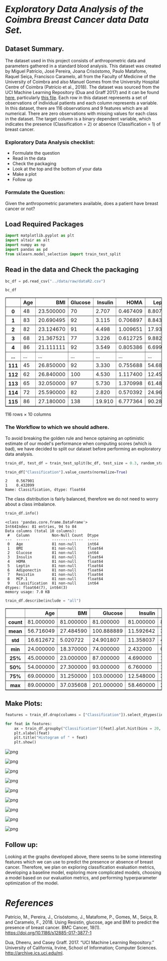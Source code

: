 # _Exploratory Data Analysis of the Coimbra Breast Cancer data Data Set._

## Dataset Summary.

The dataset used in this project consists of anthropometric data and parameters gathered in a standard blood analysis. This dataset was created by Miguel Patrício, José Pereira, Joana Crisóstomo, Paulo Matafome, Raquel Seiça, Francisco Caramelo, all from the Faculty of Medicine of the University of Coimbra and also Manuel Gomes from the University Hospital Centre of Coimbra (Patrício et al., 2018). The dataset was sourced from the UCI Machine Learning Repository (Dua and Graff 2017) and it can be found [here](https://archive.ics.uci.edu/ml/datasets/Breast+Cancer+Coimbra), particularly [this file](https://archive.ics.uci.edu/ml/machine-learning-databases/00451/dataR2.csv). Each row in this dataset represents a set of observations of individual patients and each column represents a variable. In this dataset, there are 116 observations and 9 features which are all numerical. There are zero observations with missing values for each class in the dataset. The target column is a binary dependent variable, which indicates the presence (Classification = 2) or absence (Classification = 1) of breast cancer.


### Exploratory Data Analysis checklist:

- Formulate the question
- Read in the data
- Check the packaging
- Look at the top and the bottom of your data
- Make a plot
- Follow up

### Formulate the Question: 

Given the anthropometric parameters available, does a patient have breast cancer or not?

## Load Required Packages


```python
import matplotlib.pyplot as plt
import altair as alt
import numpy as np
import pandas as pd
from sklearn.model_selection import train_test_split
```

## Read in the data and Check the packaging


```python
bc_df = pd.read_csv("../data/raw/dataR2.csv")

bc_df
```




<div>
<style scoped>
    .dataframe tbody tr th:only-of-type {
        vertical-align: middle;
    }

    .dataframe tbody tr th {
        vertical-align: top;
    }

    .dataframe thead th {
        text-align: right;
    }
</style>
<table border="1" class="dataframe">
  <thead>
    <tr style="text-align: right;">
      <th></th>
      <th>Age</th>
      <th>BMI</th>
      <th>Glucose</th>
      <th>Insulin</th>
      <th>HOMA</th>
      <th>Leptin</th>
      <th>Adiponectin</th>
      <th>Resistin</th>
      <th>MCP.1</th>
      <th>Classification</th>
    </tr>
  </thead>
  <tbody>
    <tr>
      <th>0</th>
      <td>48</td>
      <td>23.500000</td>
      <td>70</td>
      <td>2.707</td>
      <td>0.467409</td>
      <td>8.8071</td>
      <td>9.702400</td>
      <td>7.99585</td>
      <td>417.114</td>
      <td>1</td>
    </tr>
    <tr>
      <th>1</th>
      <td>83</td>
      <td>20.690495</td>
      <td>92</td>
      <td>3.115</td>
      <td>0.706897</td>
      <td>8.8438</td>
      <td>5.429285</td>
      <td>4.06405</td>
      <td>468.786</td>
      <td>1</td>
    </tr>
    <tr>
      <th>2</th>
      <td>82</td>
      <td>23.124670</td>
      <td>91</td>
      <td>4.498</td>
      <td>1.009651</td>
      <td>17.9393</td>
      <td>22.432040</td>
      <td>9.27715</td>
      <td>554.697</td>
      <td>1</td>
    </tr>
    <tr>
      <th>3</th>
      <td>68</td>
      <td>21.367521</td>
      <td>77</td>
      <td>3.226</td>
      <td>0.612725</td>
      <td>9.8827</td>
      <td>7.169560</td>
      <td>12.76600</td>
      <td>928.220</td>
      <td>1</td>
    </tr>
    <tr>
      <th>4</th>
      <td>86</td>
      <td>21.111111</td>
      <td>92</td>
      <td>3.549</td>
      <td>0.805386</td>
      <td>6.6994</td>
      <td>4.819240</td>
      <td>10.57635</td>
      <td>773.920</td>
      <td>1</td>
    </tr>
    <tr>
      <th>...</th>
      <td>...</td>
      <td>...</td>
      <td>...</td>
      <td>...</td>
      <td>...</td>
      <td>...</td>
      <td>...</td>
      <td>...</td>
      <td>...</td>
      <td>...</td>
    </tr>
    <tr>
      <th>111</th>
      <td>45</td>
      <td>26.850000</td>
      <td>92</td>
      <td>3.330</td>
      <td>0.755688</td>
      <td>54.6800</td>
      <td>12.100000</td>
      <td>10.96000</td>
      <td>268.230</td>
      <td>2</td>
    </tr>
    <tr>
      <th>112</th>
      <td>62</td>
      <td>26.840000</td>
      <td>100</td>
      <td>4.530</td>
      <td>1.117400</td>
      <td>12.4500</td>
      <td>21.420000</td>
      <td>7.32000</td>
      <td>330.160</td>
      <td>2</td>
    </tr>
    <tr>
      <th>113</th>
      <td>65</td>
      <td>32.050000</td>
      <td>97</td>
      <td>5.730</td>
      <td>1.370998</td>
      <td>61.4800</td>
      <td>22.540000</td>
      <td>10.33000</td>
      <td>314.050</td>
      <td>2</td>
    </tr>
    <tr>
      <th>114</th>
      <td>72</td>
      <td>25.590000</td>
      <td>82</td>
      <td>2.820</td>
      <td>0.570392</td>
      <td>24.9600</td>
      <td>33.750000</td>
      <td>3.27000</td>
      <td>392.460</td>
      <td>2</td>
    </tr>
    <tr>
      <th>115</th>
      <td>86</td>
      <td>27.180000</td>
      <td>138</td>
      <td>19.910</td>
      <td>6.777364</td>
      <td>90.2800</td>
      <td>14.110000</td>
      <td>4.35000</td>
      <td>90.090</td>
      <td>2</td>
    </tr>
  </tbody>
</table>
<p>116 rows × 10 columns</p>
</div>



### The Workflow to which we should adhere.

To avoid breaking the golden rule and hence optaining an optimistic estimate of our model's performance when computing scores (which is bad), we have decided to split our dataset before performing an exploratory data analysis.


```python
train_df, test_df = train_test_split(bc_df, test_size = 0.3, random_state = 111)
```


```python
train_df["Classification"].value_counts(normalize=True)
```




    2    0.567901
    1    0.432099
    Name: Classification, dtype: float64



The class distribution is fairly balanced, therefore we do not need to worry about a class imbalance. 


```python
train_df.info()
```

    <class 'pandas.core.frame.DataFrame'>
    Int64Index: 81 entries, 94 to 84
    Data columns (total 10 columns):
     #   Column          Non-Null Count  Dtype  
    ---  ------          --------------  -----  
     0   Age             81 non-null     int64  
     1   BMI             81 non-null     float64
     2   Glucose         81 non-null     int64  
     3   Insulin         81 non-null     float64
     4   HOMA            81 non-null     float64
     5   Leptin          81 non-null     float64
     6   Adiponectin     81 non-null     float64
     7   Resistin        81 non-null     float64
     8   MCP.1           81 non-null     float64
     9   Classification  81 non-null     int64  
    dtypes: float64(7), int64(3)
    memory usage: 7.0 KB



```python
train_df.describe(include = "all")
```




<div>
<style scoped>
    .dataframe tbody tr th:only-of-type {
        vertical-align: middle;
    }

    .dataframe tbody tr th {
        vertical-align: top;
    }

    .dataframe thead th {
        text-align: right;
    }
</style>
<table border="1" class="dataframe">
  <thead>
    <tr style="text-align: right;">
      <th></th>
      <th>Age</th>
      <th>BMI</th>
      <th>Glucose</th>
      <th>Insulin</th>
      <th>HOMA</th>
      <th>Leptin</th>
      <th>Adiponectin</th>
      <th>Resistin</th>
      <th>MCP.1</th>
      <th>Classification</th>
    </tr>
  </thead>
  <tbody>
    <tr>
      <th>count</th>
      <td>81.000000</td>
      <td>81.000000</td>
      <td>81.000000</td>
      <td>81.000000</td>
      <td>81.000000</td>
      <td>81.000000</td>
      <td>81.000000</td>
      <td>81.000000</td>
      <td>81.000000</td>
      <td>81.000000</td>
    </tr>
    <tr>
      <th>mean</th>
      <td>56.716049</td>
      <td>27.484590</td>
      <td>100.888889</td>
      <td>11.592642</td>
      <td>3.228910</td>
      <td>27.571460</td>
      <td>9.699994</td>
      <td>14.767862</td>
      <td>528.879457</td>
      <td>1.567901</td>
    </tr>
    <tr>
      <th>std</th>
      <td>16.612672</td>
      <td>5.020722</td>
      <td>24.901807</td>
      <td>11.358037</td>
      <td>4.192692</td>
      <td>20.296397</td>
      <td>6.168656</td>
      <td>13.242587</td>
      <td>346.611009</td>
      <td>0.498454</td>
    </tr>
    <tr>
      <th>min</th>
      <td>24.000000</td>
      <td>18.370000</td>
      <td>74.000000</td>
      <td>2.432000</td>
      <td>0.563880</td>
      <td>4.311000</td>
      <td>2.194280</td>
      <td>3.210000</td>
      <td>45.843000</td>
      <td>1.000000</td>
    </tr>
    <tr>
      <th>25%</th>
      <td>45.000000</td>
      <td>23.000000</td>
      <td>87.000000</td>
      <td>4.690000</td>
      <td>1.013839</td>
      <td>12.261700</td>
      <td>5.429285</td>
      <td>6.850000</td>
      <td>280.694000</td>
      <td>1.000000</td>
    </tr>
    <tr>
      <th>50%</th>
      <td>54.000000</td>
      <td>27.300000</td>
      <td>93.000000</td>
      <td>6.760000</td>
      <td>1.658774</td>
      <td>20.092000</td>
      <td>8.010000</td>
      <td>10.576350</td>
      <td>448.799000</td>
      <td>2.000000</td>
    </tr>
    <tr>
      <th>75%</th>
      <td>69.000000</td>
      <td>31.250000</td>
      <td>103.000000</td>
      <td>12.548000</td>
      <td>3.262364</td>
      <td>37.843000</td>
      <td>11.787960</td>
      <td>16.485080</td>
      <td>667.928000</td>
      <td>2.000000</td>
    </tr>
    <tr>
      <th>max</th>
      <td>89.000000</td>
      <td>37.035608</td>
      <td>201.000000</td>
      <td>58.460000</td>
      <td>25.050342</td>
      <td>90.280000</td>
      <td>36.060000</td>
      <td>82.100000</td>
      <td>1698.440000</td>
      <td>2.000000</td>
    </tr>
  </tbody>
</table>
</div>



## Make Plots:


```python
features = train_df.drop(columns = ["Classification"]).select_dtypes(include = np.number)

for feat in features:
    ax = train_df.groupby("Classification")[feat].plot.hist(bins = 20, alpha = 0.4, legend = True)
    plt.xlabel(feat)
    plt.title("Histogram of " + feat)
    plt.show()
```


    
![png](output_16_0.png)
    



    
![png](output_16_1.png)
    



    
![png](output_16_2.png)
    



    
![png](output_16_3.png)
    



    
![png](output_16_4.png)
    



    
![png](output_16_5.png)
    



    
![png](output_16_6.png)
    



    
![png](output_16_7.png)
    



    
![png](output_16_8.png)
    


## Follow up:

Looking at the graphs developed above, there seems to be some interesting features which we can use to predict the presence or absence of breast cancer. Therefore, we plan on exploring classification evaluation metrics, developing a baseline model, exploring more complicated models, choosing a model based on our evaluation metrics, and performing hyperparameter optimization of the model.  

# _References_

Patrício, M., Pereira, J., Crisóstomo, J., Matafome, P., Gomes, M., Seiça, R. and Caramelo, F., 2018. Using Resistin, glucose, age and BMI to predict the presence of breast cancer. BMC Cancer, 18(1). https://doi.org/10.1186/s12885-017-3877-1

Dua, Dheeru, and Casey Graff. 2017. “UCI Machine Learning Repository.” University of California, Irvine, School of Information; Computer Sciences. http://archive.ics.uci.edu/ml.
